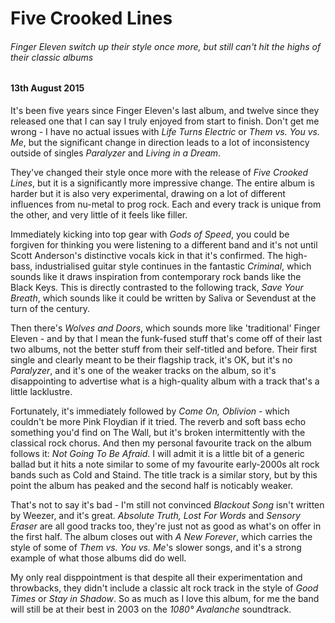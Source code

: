 # Five Crooked Lines

###### Finger Eleven switch up their style once more, but still can't hit the highs of their classic albums

#### 13th August 2015

It's been five years since Finger Eleven's last album, and twelve since they released one that I can say I truly enjoyed from start to finish. Don't get me wrong - I have no actual issues with *Life Turns Electric* or *Them vs. You vs. Me*, but the significant change in direction leads to a lot of inconsistency outside of singles *Paralyzer* and *Living in a Dream*.

They've changed their style once more with the release of *Five Crooked Lines*, but it is a significantly more impressive change. The entire album is harder but it is also very experimental, drawing on a lot of different influences from nu-metal to prog rock. Each and every track is unique from the other, and very little of it feels like filler.
 
Immediately kicking into top gear with *Gods of Speed*, you could be forgiven for thinking you were listening to a different band and it's not until Scott Anderson's distinctive vocals kick in that it's confirmed. The high-bass, industrialised guitar style continues in the fantastic *Criminal*, which sounds like it draws inspiration from contemporary rock bands like the Black Keys. This is directly contrasted to the following track, *Save Your Breath*, which sounds like it could be written by Saliva or Sevendust at the turn of the century.

Then there's *Wolves and Doors*, which sounds more like 'traditional' Finger Eleven - and by that I mean the funk-fused stuff that's come off of their last two albums, not the better stuff from their self-titled and before. Their first single and clearly meant to be their flagship track, it's OK, but it's no *Paralyzer*, and it's one of the weaker tracks on the album, so it's disappointing to advertise what is a high-quality album with a track that's a little lacklustre.

Fortunately, it's immediately followed by *Come On, Oblivion* - which couldn't be more Pink Floydian if it tried. The reverb and soft bass echo something you'd find on The Wall, but it's broken intermittently with the classical rock chorus. And then my personal favourite track on the album follows it: *Not Going To Be Afraid*. I will admit it is a little bit of a generic ballad but it hits a note similar to some of my favourite early-2000s alt rock bands such as Cold and Staind. The title track is a similar story, but by this point the album has peaked and the second half is noticably weaker.

That's not to say it's bad - I'm still not convinced *Blackout Song* isn't written by Weezer, and it's great. *Absolute Truth, Lost For Words* and *Sensory Eraser* are all good tracks too, they're just not as good as what's on offer in the first half. The album closes out with *A New Forever*, which carries the style of some of *Them vs. You vs. Me*'s slower songs, and it's a strong example of what those albums did do well.

My only real disppointment is that despite all their experimentation and throwbacks, they didn't include a classic alt rock track in the style of *Good Times* or *Stay in Shadow*. So as much as I love this album, for me the band will still be at their best in 2003 on the *1080° Avalanche* soundtrack.